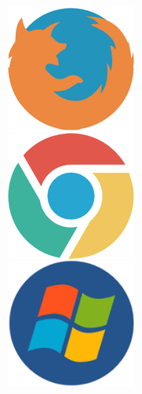 [![Firefox Themes](./README/firefox.png)](https://addons.mozilla.org/en-US/firefox/user/13822940/)&nbsp;&nbsp;&nbsp;[![Chrome Themes](./README/chrome.png)](./chrome_themes.html)&nbsp;&nbsp;&nbsp;[![Windows Themes](./README/windows.png)](https://github.com/Jiangyiqun/ColorFox/tree/master/Windows_Themes)




